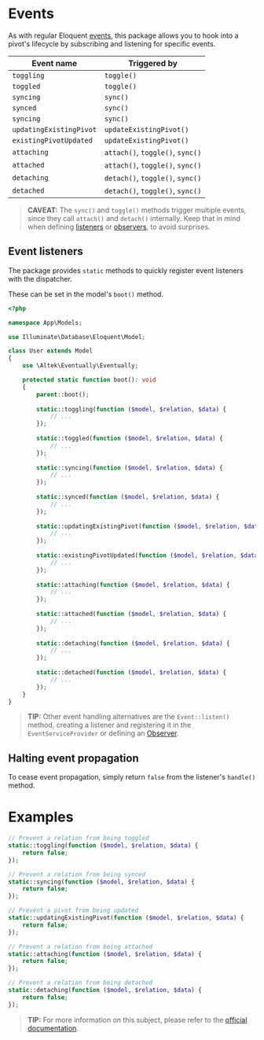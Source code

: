 # Events
As with regular Eloquent [events](https://laravel.com/docs/5.7/eloquent#events), this package allows you to hook into a pivot's lifecycle by subscribing and listening for specific events.

Event name              | Triggered by
------------------------|------------------------------------------
`toggling`              | `toggle()`
`toggled`               | `toggle()`
`syncing`               | `sync()`
`synced`                | `sync()`
`syncing`               | `sync()`
`updatingExistingPivot` | `updateExistingPivot()`
`existingPivotUpdated`  | `updateExistingPivot()`
`attaching`             | `attach()`, `toggle()`, `sync()`
`attached`              | `attach()`, `toggle()`, `sync()`
`detaching`             | `detach()`, `toggle()`, `sync()`
`detached`              | `detach()`, `toggle()`, `sync()`

> **CAVEAT:** The `sync()` and `toggle()` methods trigger multiple events, since they call `attach()` and `detach()` internally. Keep that in mind when defining [listeners](https://laravel.com/docs/5.7/events#defining-listeners) or [observers](https://laravel.com/docs/5.7/eloquent#observers), to avoid surprises.

## Event listeners
The package provides `static` methods to quickly register event listeners with the dispatcher.

These can be set in the model's `boot()` method.

```php
<?php

namespace App\Models;

use Illuminate\Database\Eloquent\Model;

class User extends Model
{
    use \Altek\Eventually\Eventually;

    protected static function boot(): void
    {
        parent::boot();
    
        static::toggling(function ($model, $relation, $data) {
            // ...
        });
        
        static::toggled(function ($model, $relation, $data) {
            // ...
        });
        
        static::syncing(function ($model, $relation, $data) {
            // ...
        });
        
        static::synced(function ($model, $relation, $data) {
            // ...
        });
        
        static::updatingExistingPivot(function ($model, $relation, $data) {
            // ...
        });
        
        static::existingPivotUpdated(function ($model, $relation, $data) {
            // ...
        });
        
        static::attaching(function ($model, $relation, $data) {
            // ...
        });
        
        static::attached(function ($model, $relation, $data) {
            // ...
        });
        
        static::detaching(function ($model, $relation, $data) {
            // ...
        });
        
        static::detached(function ($model, $relation, $data) {
            // ...
        });
    }
}
```

> **TIP:** Other event handling alternatives are the `Event::listen()` method, creating a listener and registering it in the `EventServiceProvider` or defining an [Observer](https://laravel.com/docs/5.7/eloquent#observers).

## Halting event propagation
To cease event propagation, simply return `false` from the listener's `handle()` method.

# Examples
```php
// Prevent a relation from being toggled
static::toggling(function ($model, $relation, $data) {
    return false;
});

// Prevent a relation from being synced
static::syncing(function ($model, $relation, $data) {
    return false;
});

// Prevent a pivot from being updated
static::updatingExistingPivot(function ($model, $relation, $data) {
    return false;
});

// Prevent a relation from being attached
static::attaching(function ($model, $relation, $data) {
    return false;
});

// Prevent a relation from being detached
static::detaching(function ($model, $relation, $data) {
    return false;
});
```

> **TIP:** For more information on this subject, please refer to the [official documentation](https://laravel.com/docs/5.7/events).
